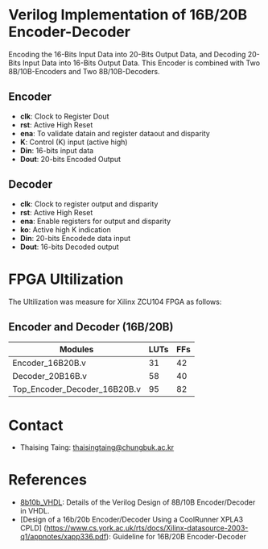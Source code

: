 # Verilog Implementation of 16B/20B Encoder-Decoder
Encoding the 16-Bits Input Data into 20-Bits Output Data, and Decoding 20-Bits Input Data into 16-Bits Output Data. This Encoder is combined with Two 8B/10B-Encoders and Two 8B/10B-Decoders. 
## Encoder
- **clk**: Clock to Register Dout
- **rst**: Active High Reset
- **ena**: To validate datain and register dataout and disparity
- **K**: Control (K) input (active high)
- **Din**: 16-bits input data
- **Dout**: 20-bits Encoded Output
## Decoder
- **clk**: Clock to register output and disparity
- **rst**: Active High Reset
- **ena**: Enable registers for output and disparity
- **ko**: Active high K indication
- **Din**: 20-bits Encodede data input
- **Dout**: 16-bits Decoded output
# FPGA Ultilization
The Ultilization was measure for Xilinx ZCU104 FPGA as follows: 
## Encoder and Decoder (16B/20B)
|    Modules                   | LUTs |    FFs   |
|------------------------------|------|----------|
| Encoder_16B20B.v             | 31   |     42   |
| Decoder_20B16B.v             | 58   |     40   |
| Top_Encoder_Decoder_16B20B.v | 95   |     82   |
# Contact
- Thaising Taing: thaisingtaing@chungbuk.ac.kr
# References
- [8b10b_VHDL](https://github.com/fransschreuder/8b10b_VHDL): Details of the Verilog Design of 8B/10B Encoder/Decoder in VHDL.
- [Design of a 16b/20b Encoder/Decoder Using a CoolRunner XPLA3 CPLD] (https://www.cs.york.ac.uk/rts/docs/Xilinx-datasource-2003-q1/appnotes/xapp336.pdf): Guideline for 16B/20B Encoder-Decoder

